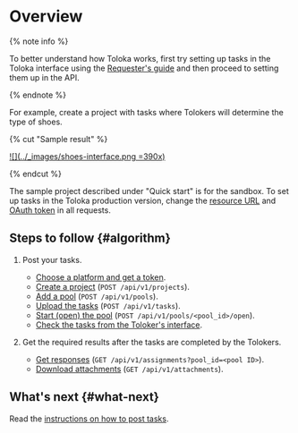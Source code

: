 # Overview

{% note info %}

To better understand how Toloka works, first try setting up tasks in the Toloka interface using the [Requester's guide](https://toloka.ai/docs/guide/concepts/main-steps.html) and then proceed to setting them up in the API.

{% endnote %}

For example, create a project with tasks where Tolokers will determine the type of shoes.

{% cut "Sample result" %}

[![](../_images/shoes-interface.png =390x)](../_images/shoes-interface.png)

{% endcut %}

The sample project described under "Quick start" is for the sandbox. To set up tasks in the Toloka production version, change the [resource URL](access.md#urls) and [OAuth token](access.md#token) in all requests.

## Steps to follow {#algorithm}

1. Post your tasks.

    - [Choose a platform and get a token](./qs-placement.md#start).
    - [Create a project](./qs-placement.md#project) (`POST /api/v1/projects`).
    - [Add a pool](./qs-placement.md#pool) (`POST /api/v1/pools`).
    - [Upload the tasks](./qs-placement.md#task) (`POST /api/v1/tasks`).
    - [Start (open) the pool](./qs-placement.md#pool-run) (`POST /api/v1/pools/<pool_id>/open`).
    - [Check the tasks from the Toloker's interface](./qs-placement.md#check).

1. Get the required results after the tasks are completed by the Tolokers.

    - [Get responses](qs-results.md) (`GET /api/v1/assignments?pool_id=<pool ID>`).
    - [Download attachments](get-attachment-list.md) (`GET /api/v1/attachments`).

## What's next {#what-next}

Read the [instructions on how to post tasks](./qs-placement.md).